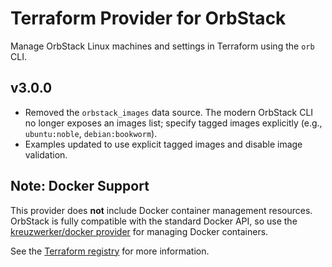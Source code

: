 # Terraform Provider for OrbStack

Manage OrbStack Linux machines and settings in Terraform using the `orb` CLI.

## v3.0.0

- Removed the `orbstack_images` data source. The modern OrbStack CLI no longer exposes an images list; specify tagged images explicitly (e.g., `ubuntu:noble`, `debian:bookworm`).
- Examples updated to use explicit tagged images and disable image validation.

## Note: Docker Support

This provider does **not** include Docker container management resources. OrbStack is fully compatible with the standard Docker API, so use the [kreuzwerker/docker provider](https://registry.terraform.io/providers/kreuzwerker/docker/latest) for managing Docker containers.

See the [Terraform registry](https://registry.terraform.io/providers/robertdebock/orbstack/latest) for more information.
